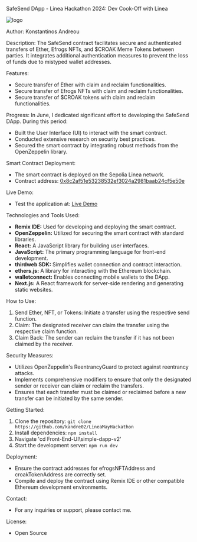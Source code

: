 SafeSend DApp - Linea Hackathon 2024: Dev Cook-Off with Linea

![logo](https://github.com/kandre02/LineaMayHackathon/assets/75036508/e4c2f8d0-2fb8-482f-bae8-fd0d0aca9711)

Author: Konstantinos Andreou

Description:
The SafeSend contract facilitates secure and authenticated transfers of Ether, Efrogs NFTs, and $CROAK Meme Tokens between parties. It integrates additional authentication measures to prevent the loss of funds due to mistyped wallet addresses.

Features:
- Secure transfer of Ether with claim and reclaim functionalities.
- Secure transfer of Efrogs NFTs with claim and reclaim functionalities.
- Secure transfer of $CROAK tokens with claim and reclaim functionalities.

Progress:
In June, I dedicated significant effort to developing the SafeSend DApp. During this period:
- Built the User Interface (UI) to interact with the smart contract.
- Conducted extensive research on security best practices.
- Secured the smart contract by integrating robust methods from the OpenZeppelin library.

Smart Contract Deployment:
- The smart contract is deployed on the Sepolia Linea network.
- Contract address: [0x8c2af51e53238532ef3024a2981baab24cf5e50e](https://sepolia.lineascan.build/address/0x8c2af51e53238532ef3024a2981baab24cf5e50e#code)

Live Demo:
- Test the application at: [Live Demo](https://friendly-starburst-d80036.netlify.app/)

Technologies and Tools Used:
- **Remix IDE:** Used for developing and deploying the smart contract.
- **OpenZeppelin:** Utilized for securing the smart contract with standard libraries.
- **React:** A JavaScript library for building user interfaces.
- **JavaScript:** The primary programming language for front-end development.
- **thirdweb SDK:** Simplifies wallet connection and contract interaction.
- **ethers.js:** A library for interacting with the Ethereum blockchain.
- **walletconnect:** Enables connecting mobile wallets to the DApp.
- **Next.js:** A React framework for server-side rendering and generating static websites.

How to Use:
1. Send Ether, NFT, or Tokens: Initiate a transfer using the respective send function.
2. Claim: The designated receiver can claim the transfer using the respective claim function.
3. Claim Back: The sender can reclaim the transfer if it has not been claimed by the receiver.

Security Measures:
- Utilizes OpenZeppelin's ReentrancyGuard to protect against reentrancy attacks.
- Implements comprehensive modifiers to ensure that only the designated sender or receiver can claim or reclaim the transfers.
- Ensures that each transfer must be claimed or reclaimed before a new transfer can be initiated by the same sender.

Getting Started:
1. Clone the repository: `git clone https://github.com/kandre02/LineaMayHackathon`
2. Install dependencies: `npm install`
3. Navigate 'cd Front-End-UI\simple-dapp-v2'
4. Start the development server: `npm run dev`

Deployment:
- Ensure the contract addresses for efrogsNFTAddress and croakTokenAddress are correctly set.
- Compile and deploy the contract using Remix IDE or other compatible Ethereum development environments.

Contact:
- For any inquiries or support, please contact me.

License:
- Open Source
